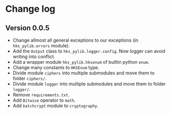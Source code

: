 # Change log
## Version 0.0.5
+ Change allmost all general exceptions to our exceptions (in `hks_pylib.errors` module).
+ Add the `Output` class to `hks_pylib.logger.config`. Now logger can avoid writing into conflict.
+ Add a wrapper module `hks_pylib.hksenum` of builtin python `enum`.
+ Change many constants to `HKSEnum` type.
+ Divide module `ciphers` into multiple submodules and move them to folder `ciphers/`.
+ Divide module `logger` into multiple submodules and move them to folder `logger/`.
+ Remove `requirements.txt`.
+ Add `Bitwise` operator to `math`.
+ Add `batchcrypt` module to `cryptography`.